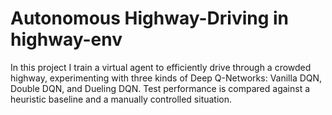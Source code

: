 # Autonomous Highway-Driving in highway-env
In this project I train a virtual agent to efficiently drive through a crowded highway, experimenting with three kinds of Deep Q-Networks: Vanilla DQN, Double DQN, and Dueling DQN. Test performance
is compared against a heuristic baseline and a manually controlled situation.
